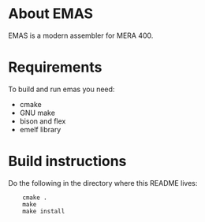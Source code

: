 
About EMAS
==========================================================================

EMAS is a modern assembler for MERA 400.

Requirements
==========================================================================

To build and run emas you need:

* cmake
* GNU make
* bison and flex
* emelf library


Build instructions
==========================================================================

Do the following in the directory where this README lives:

```
	cmake .
	make
	make install
```

